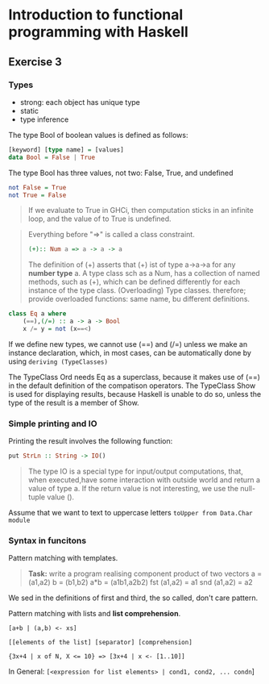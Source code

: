 # Introduction to functional programming with Haskell
## Exercise 3
### Types
- strong: each object has unique type
- static
- type inference


The type Bool of boolean values is defined as follows: 
```Haskell
[keyword] [type name] = [values]
data Bool = False | True
```
The type Bool has three values, not two:
False, True, and undefined

```Haskell
not False = True
not True = False
```

> If we evaluate to True in GHCi, then computation sticks in an infinite loop, and the value of to True is undefined.

> Everything before "=>" is called a class constraint. 
> ```Haskell
> (+):: Num a => a -> a -> a
> ```
> The definition of (+) asserts that (+) ist of type a->a->a for any **number type** a.
> A type class sch as a Num, has a collection of named methods, such as (+), which can be defined differently for each instance of the type class. (Overloading)
> Type classes. therefore; provide overloaded functions: same name, bu different definitions.

```Haskell
class Eq a where
    (==),(/=) :: a -> a -> Bool
    x /= y = not (x==<)
```
If we define new types, we cannot use (==) and (/=) unless we make an instance declaration, which, in most cases, can be automatically done by using `deriving (TypeClasses)`

The TypeClass Ord needs Eq as a superclass, because it makes use of (==) in the default definition of the compatison operators.
The TypeClass Show is used for displaying results, because Haskell is unable to do so, unless the type of the result is a member of Show.

### Simple printing and IO
Printing the result involves the following function:
```Haskell
put StrLn :: String -> IO()
```

> The type IO is a special type for input/output computations, that, when executed,have some interaction with outside world and return a value of type a.
> If the return value is not interesting, we use the null-tuple value ().

Assume that we want to text to uppercase letters
`toUpper from Data.Char module`

### Syntax in funcitons
Pattern matching with templates.

> **Task:** write a program realising component product of two vectors a = (a1,a2) b = (b1,b2) a*b = (a1b1,a2b2)
> fst (a1,a2) = a1
> snd (a1,a2) = a2

We sed in the definitions of first and third, the so called, don't care pattern.

Pattern matching with lists and **list comprehension**.

`[a+b | (a,b) <- xs]`

`[[elements of the list] [separator] [comprehension]`

`{3x+4 | x of N, X <= 10} => [3x+4 | x <- [1..10]]`

In General:
`[<expression for list elements> | cond1, cond2, ... condn`]